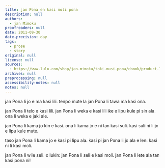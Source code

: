 ```yaml
---
title: jan Pona en kasi moli pona
description: null
authors:
  - jan Mimoku
proofreaders: null
date: 2011-09-30
date-precision: day
tags:
  - prose
  - story
original: null
license: null
sources:
  - https://www.lulu.com/shop/jan-mimoku/toki-musi-pona/ebook/product-17470545.html
archives: null
preprocessing: null
accessibility-notes: null
notes: null
---
```


jan Pona li jo e ma kasi lili. tenpo mute la jan Pona li tawa ma kasi ona.



jan Pona li telo e kasi lili. jan Pona li weka e kasi lili ike e lipu kule pi sin ala. ona li weka e jaki ale.



jan Pona li kama jo kin e kasi. ona li kama jo e ni tan kasi suli. kasi suli ni li jo e lipu kule mute.



taso jan Pona li kama jo e kasi pi lipu ala. kasi pi jan Pona li jo ala e len. kasi ni li kasi moli.



jan Pona li wile seli. o lukin: jan Pona li seli e kasi moli. jan Pona li lete ala tan kasi pona ni!
